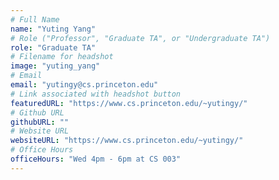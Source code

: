 ```yaml
---
# Full Name
name: "Yuting Yang"
# Role ("Professor", "Graduate TA", or "Undergraduate TA")
role: "Graduate TA"
# Filename for headshot
image: "yuting_yang"
# Email
email: "yutingy@cs.princeton.edu"
# Link associated with headshot button
featuredURL: "https://www.cs.princeton.edu/~yutingy/"
# Github URL
githubURL: ""
# Website URL
websiteURL: "https://www.cs.princeton.edu/~yutingy/"
# Office Hours
officeHours: "Wed 4pm - 6pm at CS 003"
---
```

